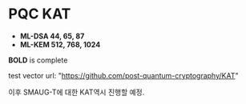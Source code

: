 # PQC KAT
* **ML-DSA 44, 65, 87**
* **ML-KEM 512, 768, 1024**

**BOLD** is complete

test vector url: "https://github.com/post-quantum-cryptography/KAT"

이후 SMAUG-T에 대한 KAT역시 진행할 예정.